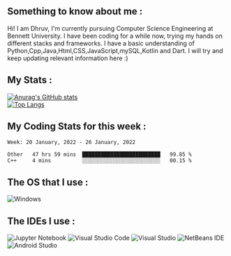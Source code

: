 ## Something to know about me : <br>
Hi! I am Dhruv, I'm currently pursuing Computer Science Engineering at Bennett University. I have been coding for a while now, trying my hands on different stacks and frameworks.
I have a basic understanding of Python,Cpp,Java,Html,CSS,JavaScript,mySQL,Kotlin and Dart. I will try and keep updating relevant information here :)
<br>

## My Stats : <br>
[![Anurag's GitHub stats](https://github-readme-stats.vercel.app/api?username=DhruvLawaniya&show_icons=true&theme=tokyonight&hide=prs,issues)](https://github.com/anuraghazra/github-readme-stats)<br>
[![Top Langs](https://github-readme-stats.vercel.app/api/top-langs/?username=DhruvLawaniya&theme=tokyonight)](https://github.com/anuraghazra/github-readme-stats)
## My Coding Stats for this week : <br>
<!--START_SECTION:waka-->
```text
Week: 20 January, 2022 - 26 January, 2022

Other   47 hrs 59 mins  █████████████████████████   99.85 % 
C++     4 mins          ░░░░░░░░░░░░░░░░░░░░░░░░░   00.15 % 
```
<!--END_SECTION:waka-->

## The OS that I use : <br>
![Windows](https://img.shields.io/badge/Windows-0078D6?style=for-the-badge&logo=windows&logoColor=white) <br>
## The IDEs I use : <br>
![Jupyter Notebook](https://img.shields.io/badge/jupyter-%23FA0F00.svg?style=for-the-badge&logo=jupyter&logoColor=white)
![Visual Studio Code](https://img.shields.io/badge/Visual%20Studio%20Code-0078d7.svg?style=for-the-badge&logo=visual-studio-code&logoColor=white) ![Visual Studio](https://img.shields.io/badge/Visual%20Studio-5C2D91.svg?style=for-the-badge&logo=visual-studio&logoColor=white) ![NetBeans IDE](https://img.shields.io/badge/NetBeansIDE-1B6AC6.svg?style=for-the-badge&logo=apache-netbeans-ide&logoColor=white) 
![Android Studio](https://img.shields.io/badge/Android%20Studio-3DDC84.svg?style=for-the-badge&logo=android-studio&logoColor=white)

<br>
